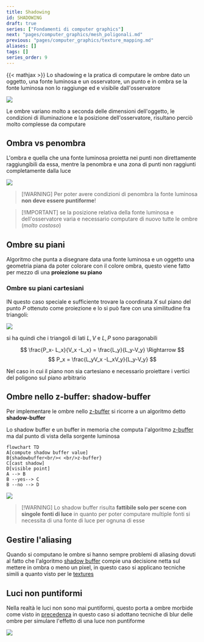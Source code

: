 ```yaml
---
title: Shadowing
id: SHADOWING
draft: true
series: ["Fondamenti di computer graphics"]
next: "pages/computer_graphics/mesh_poligonali.md"
previous: "pages/computer_graphics/texture_mapping.md"
aliases: []
tags: []
series_order: 9
---
```


{{< mathjax >}}
Lo shadowing e la pratica di computare le ombre dato un oggetto, una fonte luminosa e un osservatore, un punto e in ombra se la fonte luminosa non lo raggiunge ed e visibile dall'osservatore

![](assets/computer_graphics/Pasted%20image%2020250102164748.png)

Le ombre variano molto a seconda delle dimensioni dell'oggetto, le condizioni di illuminazione e la posizione dell'osservatore, risultano perciò molto complesse da computare

## Ombra vs penombra

L'ombra e quella che una fonte luminosa proietta nei punti non direttamente raggiungibili da essa, mentre la penombra e una zona di punti non raggiunti completamente dalla luce

![](assets/computer_graphics/Pasted%20image%2020250102165219.png)

>[!WARNING] Per poter avere condizioni di penombra la fonte luminosa **non deve essere puntiforme**!

>[!IMPORTANT] se la posizione relativa della fonte luminosa e dell'osservatore varia e necessario computare di nuovo tutte le ombre (*molto costoso*)

## Ombre su piani

Algoritmo che punta a disegnare data una fonte luminosa e un oggetto una geometria piana da poter colorare con il colore ombra, questo viene fatto per mezzo di una **proiezione su piano**

### Ombre su piani cartesiani

IN questo caso speciale e sufficiente trovare la coordinata $X$ sul piano del punto $P$ ottenuto come proiezione e lo si può fare con una similitudine fra triangoli:

![](assets/computer_graphics/Pasted%20image%2020250102171118.png)

si ha quindi che i triangoli di lati $L,V$ e $L,P$ sono paragonabili

$$
\frac{P_x- L_x}{V_x -L_x} = \frac{L_y}{L_y-V_y} \Rightarrow
$$
$$
P_x = \frac{L_yV_x -L_xV_y}{L_y-V_y}
$$

Nel caso in cui il piano non sia cartesiano e necessario proiettare i vertici del poligono sul piano arbitrario

## Ombre nello z-buffer: shadow-buffer

Per implementare le ombre nello [z-buffer](pages/computer_graphics/real_time_rendering.md#algoritmo%20z-buffer) si ricorre a un algoritmo detto **shadow-buffer**

Lo shadow buffer e un buffer in memoria che computa l'algoritmo [z-buffer](pages/computer_graphics/real_time_rendering.md#algoritmo%20z-buffer) ma dal punto di vista della sorgente luminosa

```mermaid
flowchart TD
A[compute shadow buffer value]
B{shadowbuffer<br/>< <br/>z-buffer}
C[cast shadow]
D[visible point]
A --> B
B --yes--> C
B --no --> D
```

![](assets/computer_graphics/Pasted%20image%2020250102175751.png)

>[!WARNING] Lo shadow buffer risulta **fattibile solo per scene con singole fonti di luce** in quanto per poter computare multiple fonti si necessita di una fonte di luce per ognuna di esse

## Gestire l'aliasing

Quando si computano le ombre si hanno sempre problemi di aliasing dovuti al fatto che l'algoritmo [shadow buffer](#ombre%20nello%20z-buffer%20shadow-buffer) compie una decisione netta sul mettere in ombra o meno un pixel, in questo caso si applicano tecniche simili a quanto visto per le [textures](pages/computer_graphics/texture_mapping.md#gestire%20l'aliasing)

## Luci non puntiformi

Nella realtà le luci non sono mai puntiformi, questo porta a ombre morbide come visto in [precedenza](#ombra%20vs%20penombra) in questo caso si adottano tecniche di blur delle ombre per simulare l'effetto di una luce non puntiforme

![](assets/computer_graphics/Pasted%20image%2020250102180827.png)
